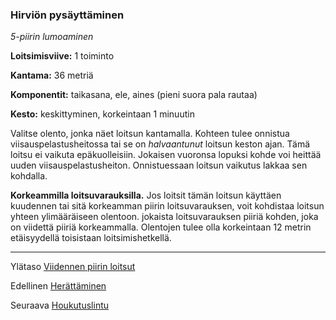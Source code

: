 ### Hirviön pysäyttäminen

*5-piirin lumoaminen*

**Loitsimisviive:** 1 toiminto

**Kantama:** 36 metriä

**Komponentit:** taikasana, ele, aines (pieni suora pala rautaa)

**Kesto:** keskittyminen, korkeintaan 1 minuutin

Valitse olento, jonka näet loitsun kantamalla. Kohteen tulee onnistua viisauspelastusheitossa tai se on *halvaantunut* loitsun keston ajan. Tämä loitsu ei vaikuta epäkuolleisiin. Jokaisen vuoronsa lopuksi kohde voi heittää uuden viisauspelastusheiton. Onnistuessaan loitsun vaikutus lakkaa sen kohdalla.

**Korkeammilla loitsuvarauksilla.** Jos loitsit tämän loitsun käyttäen kuudennen tai sitä korkeamman piirin loitsuvarauksen, voit kohdistaa loitsun yhteen ylimääräiseen olentoon. jokaista loitsuvarauksen piiriä kohden, joka on viidettä piiriä korkeammalla. Olentojen tulee olla korkeintaan 12 metrin etäisyydellä toisistaan loitsimishetkellä. 

---

Ylätaso [Viidennen piirin loitsut](5_piirin_loitsut.md)

Edellinen [Herättäminen](Herättäminen.md)

Seuraava [Houkutuslintu](Houkutuslintu.md)
